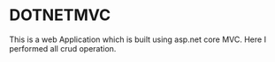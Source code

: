 # DOTNETMVC
This is a web  Application which is built using asp.net core MVC. Here I performed all crud operation.  
